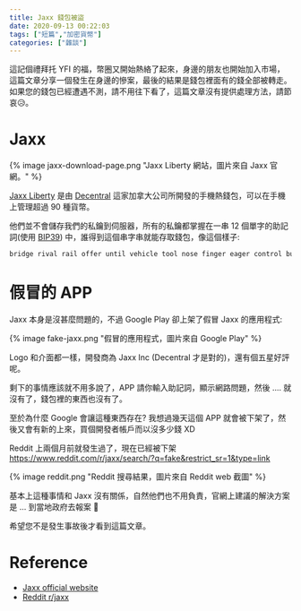 ```yaml
---
title: Jaxx 錢包被盜
date: 2020-09-13 00:22:03
tags: ["短篇","加密貨幣"]
categories: ["雜談"]
---
```


這記個禮拜托 YFI 的福，幣圈又開始熱絡了起來，身邊的朋友也開始加入市場，這篇文章分享一個發生在身邊的慘案，最後的結果是錢包裡面有的錢全部被轉走。
如果您的錢包已經遭遇不測，請不用往下看了，這篇文章沒有提供處理方法，請節哀😥。

# Jaxx

{% image jaxx-download-page.png "Jaxx Liberty 網站，圖片來自 Jaxx 官網。" %}

[Jaxx Liberty](https://jaxx.io/) 是由 [Decentral](https://decentral.ca/) 這家加拿大公司所開發的手機熱錢包，可以在手機上管理超過 90 種貨幣。

他們並不會儲存我們的私鑰到伺服器，所有的私鑰都掌握在一串 12 個單字的助記詞(使用 [BIP39](https://github.com/bitcoin/bips/blob/master/bip-0039.mediawiki)) 中，誰得到這個串字串就能存取錢包，像這個樣子:
```txt
bridge rival rail offer until vehicle tool nose finger eager control bulb
```

# 假冒的 APP
Jaxx 本身是沒甚麼問題的，不過 Google Play 卻上架了假冒 Jaxx 的應用程式:

{% image fake-jaxx.png "假冒的應用程式，圖片來自 Google Play" %}

Logo 和介面都一樣，開發商為 Jaxx Inc (Decentral 才是對的)，還有個五星好評呢。

剩下的事情應該就不用多說了，APP 請你輸入助記詞，顯示網路問題，然後 .... 就沒有了，錢包裡的東西也沒有了。

至於為什麼 Google 會讓這種東西存在? 我想過幾天這個 APP 就會被下架了，然後又會有新的上來，買個開發者帳戶而以沒多少錢 XD

Reddit 上兩個月前就發生過了，現在已經被下架
https://www.reddit.com/r/jaxx/search/?q=fake&restrict_sr=1&type=link

{% image reddit.png "Reddit 搜尋結果，圖片來自 Reddit web 截圖" %}

基本上這種事情和 Jaxx 沒有關係，自然他們也不用負責，官網上建議的解決方案是 ... 到當地政府去報案 
🚓

希望您不是發生事故後才看到這篇文章。

# Reference
- [Jaxx official website](https://jaxx.io/)
- [Reddit r/jaxx](https://www.reddit.com/r/jaxx/)